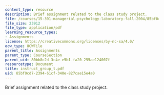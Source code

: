 ```yaml
---
content_type: resource
description: Brief assignment related to the class study project.
file: /courses/15-301-managerial-psychology-laboratory-fall-2004/85bf0cd7239461cf340e827cae15e4a0_instruct_group_t.pdf
file_size: 23912
file_type: application/pdf
learning_resource_types:
- Assignments
license: https://creativecommons.org/licenses/by-nc-sa/4.0/
ocw_type: OCWFile
parent_title: Assignments
parent_type: CourseSection
parent_uid: 80bb8c2d-3c4e-e5b1-fa20-255ae124007f
resourcetype: Document
title: instruct_group_t.pdf
uid: 85bf0cd7-2394-61cf-340e-827cae15e4a0
---
```

Brief assignment related to the class study project.